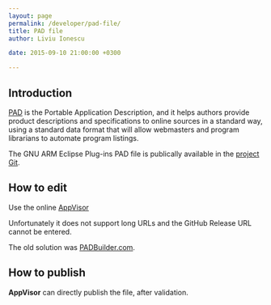 ```yaml
---
layout: page
permalink: /developer/pad-file/
title: PAD file
author: Liviu Ionescu

date: 2015-09-10 21:00:00 +0300

---
```


## Introduction

[PAD](http://en.wikipedia.org/wiki/Portable_Application_Description) is the Portable Application Description, and it helps authors provide product descriptions and specifications to online sources in a standard way, using a standard data format that will allow webmasters and program librarians to automate program listings.

The GNU ARM Eclipse Plug-ins PAD file is publically available in the [project Git](https://github.com/gnuarmeclipse/plug-ins/blob/develop/info/GNU_ARM_Eclipse_pad.xml).

## How to edit

Use the online [AppVisor](http://www.appvisor.com/)

Unfortunately it does not support long URLs and the GitHub Release URL cannot be entered.

The old solution was [PADBuilder.com](http://www.padbuilder.com/).

## How to publish

**AppVisor** can directly publish the file, after validation.
